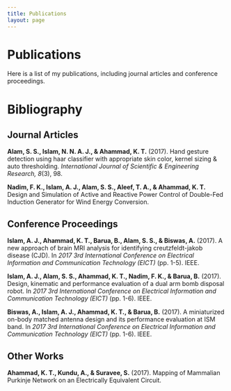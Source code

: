 ```yaml
---
title: Publications
layout: page
---
```


# Publications

Here is a list of my publications, including journal articles and conference proceedings.

# Bibliography

## Journal Articles

**Alam, S. S., Islam, N. N. A. J., & Ahammad, K. T.** (2017). Hand gesture detection using haar classifier with appropriate skin color, kernel sizing & auto thresholding. *International Journal of Scientific & Engineering Research, 8*(3), 98.

**Nadim, F. K., Islam, A. J., Alam, S. S., Aleef, T. A., & Ahammad, K. T.** Design and Simulation of Active and Reactive Power Control of Double-Fed Induction Generator for Wind Energy Conversion.

## Conference Proceedings

**Islam, A. J., Ahammad, K. T., Barua, B., Alam, S. S., & Biswas, A.** (2017). A new approach of brain MRI analysis for identifying creutzfeldt-jakob disease (CJD). In *2017 3rd International Conference on Electrical Information and Communication Technology (EICT)* (pp. 1-5). IEEE.

**Islam, A. J., Alam, S. S., Ahammad, K. T., Nadim, F. K., & Barua, B.** (2017). Design, kinematic and performance evaluation of a dual arm bomb disposal robot. In *2017 3rd International Conference on Electrical Information and Communication Technology (EICT)* (pp. 1-6). IEEE.

**Biswas, A., Islam, A. J., Ahammad, K. T., & Barua, B.** (2017). A miniaturized on-body matched antenna design and its performance evaluation at ISM band. In *2017 3rd International Conference on Electrical Information and Communication Technology (EICT)* (pp. 1-6). IEEE.

## Other Works

**Ahammad, K. T., Kundu, A., & Suravee, S.** (2017). Mapping of Mammalian Purkinje Network on an Electrically Equivalent Circuit.


